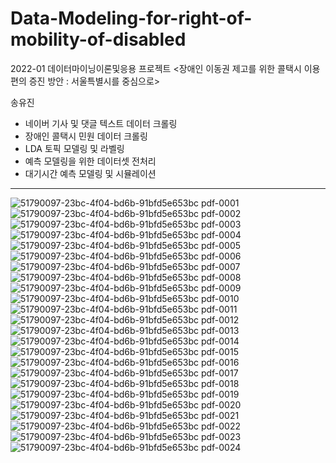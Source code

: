 # Data-Modeling-for-right-of-mobility-of-disabled
2022-01 데이터마이닝이론및응용 프로젝트 &lt;장애인 이동권 제고를 위한 콜택시 이용편의 증진 방안 : 서울특별시를 중심으로>

송유진
- 네이버 기사 및 댓글 텍스트 데이터 크롤링
- 장애인 콜택시 민원 데이터 크롤링
- LDA 토픽 모델링 및 라벨링
- 예측 모델링을 위한 데이터셋 전처리
- 대기시간 예측 모델링 및 시뮬레이션

---

![51790097-23bc-4f04-bd6b-91bfd5e653bc pdf-0001](https://user-images.githubusercontent.com/76640742/177195553-f2633769-7d20-4905-9eab-9794c62b9c4e.jpg)
![51790097-23bc-4f04-bd6b-91bfd5e653bc pdf-0002](https://user-images.githubusercontent.com/76640742/177195558-359ec109-6aca-4613-bce9-10b7b9d9dcdf.jpg)
![51790097-23bc-4f04-bd6b-91bfd5e653bc pdf-0003](https://user-images.githubusercontent.com/76640742/177195564-463da684-428f-4ecc-9bd0-753e3e472cae.jpg)
![51790097-23bc-4f04-bd6b-91bfd5e653bc pdf-0004](https://user-images.githubusercontent.com/76640742/177195567-052640e6-3a1e-492f-a756-be709c1c6772.jpg)
![51790097-23bc-4f04-bd6b-91bfd5e653bc pdf-0005](https://user-images.githubusercontent.com/76640742/177195578-8a249a4d-3c7b-4a5d-bf75-922c5feb820a.jpg)
![51790097-23bc-4f04-bd6b-91bfd5e653bc pdf-0006](https://user-images.githubusercontent.com/76640742/177195586-f3b11c40-1c6d-4a94-9b06-7e69a7353a76.jpg)
![51790097-23bc-4f04-bd6b-91bfd5e653bc pdf-0007](https://user-images.githubusercontent.com/76640742/177195595-5af7f991-bc8b-45f7-924d-3e707f34200e.jpg)
![51790097-23bc-4f04-bd6b-91bfd5e653bc pdf-0008](https://user-images.githubusercontent.com/76640742/177195606-80a23621-c879-402c-8ec2-a1459c19900b.jpg)
![51790097-23bc-4f04-bd6b-91bfd5e653bc pdf-0009](https://user-images.githubusercontent.com/76640742/177195618-7d21cfe6-a141-41c6-9011-a3c2cdb762c0.jpg)
![51790097-23bc-4f04-bd6b-91bfd5e653bc pdf-0010](https://user-images.githubusercontent.com/76640742/177195624-7b82f2c1-2ef5-42ba-a830-4ea34eb38c7c.jpg)
![51790097-23bc-4f04-bd6b-91bfd5e653bc pdf-0011](https://user-images.githubusercontent.com/76640742/177195629-dab9e5da-bbbe-428f-b70d-4872276d6a15.jpg)
![51790097-23bc-4f04-bd6b-91bfd5e653bc pdf-0012](https://user-images.githubusercontent.com/76640742/177195630-b5dd947a-8a50-4831-a5d0-37c30c22548a.jpg)
![51790097-23bc-4f04-bd6b-91bfd5e653bc pdf-0013](https://user-images.githubusercontent.com/76640742/177195639-4e9574f0-7f88-4fb4-93a4-dfabe3e0d469.jpg)
![51790097-23bc-4f04-bd6b-91bfd5e653bc pdf-0014](https://user-images.githubusercontent.com/76640742/177195645-4214c513-2626-4cdf-8435-dc0425706728.jpg)
![51790097-23bc-4f04-bd6b-91bfd5e653bc pdf-0015](https://user-images.githubusercontent.com/76640742/177195652-c189a5ab-845c-4d6e-a5aa-3388e5486565.jpg)
![51790097-23bc-4f04-bd6b-91bfd5e653bc pdf-0016](https://user-images.githubusercontent.com/76640742/177195660-31ca6f54-f8bf-45ff-a538-b9f8bba87462.jpg)
![51790097-23bc-4f04-bd6b-91bfd5e653bc pdf-0017](https://user-images.githubusercontent.com/76640742/177195667-fd23e7e0-c267-4a5f-adb2-0beb74d575a2.jpg)
![51790097-23bc-4f04-bd6b-91bfd5e653bc pdf-0018](https://user-images.githubusercontent.com/76640742/177195673-184c2679-5eff-4798-bb18-74a4f4cfe57d.jpg)
![51790097-23bc-4f04-bd6b-91bfd5e653bc pdf-0019](https://user-images.githubusercontent.com/76640742/177195676-83d8f09f-c954-4790-a042-c5a68f224178.jpg)
![51790097-23bc-4f04-bd6b-91bfd5e653bc pdf-0020](https://user-images.githubusercontent.com/76640742/177195677-3889ebfa-6650-4ef6-8653-033aebeb7d29.jpg)
![51790097-23bc-4f04-bd6b-91bfd5e653bc pdf-0021](https://user-images.githubusercontent.com/76640742/177195690-681cd11a-872e-4068-aff3-bddd54c4c352.jpg)
![51790097-23bc-4f04-bd6b-91bfd5e653bc pdf-0022](https://user-images.githubusercontent.com/76640742/177195700-76ac2902-0afd-40be-b7f3-293c17aa4224.jpg)
![51790097-23bc-4f04-bd6b-91bfd5e653bc pdf-0023](https://user-images.githubusercontent.com/76640742/177195709-3db530fa-620b-4e6c-ae15-1e4051c2be3f.jpg)
![51790097-23bc-4f04-bd6b-91bfd5e653bc pdf-0024](https://user-images.githubusercontent.com/76640742/177195718-7a3c401b-e311-4cc7-ad70-09dccae5fb48.jpg)
